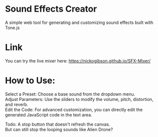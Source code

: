 # Sound Effects Creator
A simple web tool for generating and customizing sound effects built with Tone.js  

# Link
You can try the live mixer here: https://nickogibson.github.io/SFX-Mixer/  

# How to Use:
Select a Preset: Choose a base sound from the dropdown menu.  
Adjust Parameters: Use the sliders to modify the volume, pitch, distortion, and reverb.  
Edit the Code: For advanced customization, you can directly edit the generated JavaScript code in the text area.  
  
Todo: A stop button that doesn't refresh the canvas.  
But can still stop the looping sounds like Alien Drone?